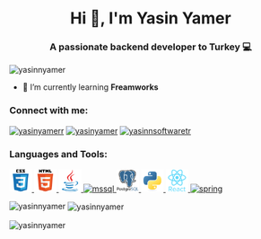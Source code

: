 <h1 align="center">Hi 🚀, I'm Yasin Yamer</h1>
<h3 align="center">A passionate backend developer to Turkey 💻</h3>

<p align="left"> <img src="https://komarev.com/ghpvc/?username=yasinnyamer&label=Profile%20views&color=0e75b6&style=flat" alt="yasinnyamer" /> </p>

- 🌱 I’m currently learning **Freamworks**

<h3 align="left">Connect with me:</h3>
<p align="left">
<a href="https://twitter.com/yasinyamerr" target="blank"><img align="center" src="https://raw.githubusercontent.com/rahuldkjain/github-profile-readme-generator/master/src/images/icons/Social/twitter.svg" alt="yasinyamerr" height="30" width="40" /></a>
<a href="https://linkedin.com/in/yasinyamer" target="blank"><img align="center" src="https://raw.githubusercontent.com/rahuldkjain/github-profile-readme-generator/master/src/images/icons/Social/linked-in-alt.svg" alt="yasinyamer" height="30" width="40" /></a>
<a href="https://instagram.com/yasinnsoftwaretr" target="blank"><img align="center" src="https://raw.githubusercontent.com/rahuldkjain/github-profile-readme-generator/master/src/images/icons/Social/instagram.svg" alt="yasinnsoftwaretr" height="30" width="40" /></a>
</p>

<h3 align="left">Languages and Tools:</h3>
<p align="left"> <a href="https://www.w3schools.com/css/" target="_blank" rel="noreferrer"> <img src="https://raw.githubusercontent.com/devicons/devicon/master/icons/css3/css3-original-wordmark.svg" alt="css3" width="40" height="40"/> </a> <a href="https://www.w3.org/html/" target="_blank" rel="noreferrer"> <img src="https://raw.githubusercontent.com/devicons/devicon/master/icons/html5/html5-original-wordmark.svg" alt="html5" width="40" height="40"/> </a> <a href="https://www.java.com" target="_blank" rel="noreferrer"> <img src="https://raw.githubusercontent.com/devicons/devicon/master/icons/java/java-original.svg" alt="java" width="40" height="40"/> </a> <a href="https://www.microsoft.com/en-us/sql-server" target="_blank" rel="noreferrer"> <img src="https://www.svgrepo.com/show/303229/microsoft-sql-server-logo.svg" alt="mssql" width="40" height="40"/> </a> <a href="https://www.postgresql.org" target="_blank" rel="noreferrer"> <img src="https://raw.githubusercontent.com/devicons/devicon/master/icons/postgresql/postgresql-original-wordmark.svg" alt="postgresql" width="40" height="40"/> </a> <a href="https://www.python.org" target="_blank" rel="noreferrer"> <img src="https://raw.githubusercontent.com/devicons/devicon/master/icons/python/python-original.svg" alt="python" width="40" height="40"/> </a> <a href="https://reactjs.org/" target="_blank" rel="noreferrer"> <img src="https://raw.githubusercontent.com/devicons/devicon/master/icons/react/react-original-wordmark.svg" alt="react" width="40" height="40"/> </a> <a href="https://spring.io/" target="_blank" rel="noreferrer"> <img src="https://www.vectorlogo.zone/logos/springio/springio-icon.svg" alt="spring" width="40" height="40"/> </a> </p>

<p><img align="left" src="https://github-readme-stats.vercel.app/api/top-langs?username=yasinnyamer&show_icons=true&locale=en&layout=compact" alt="yasinnyamer" /></p>

<p>&nbsp;<img align="center" src="https://github-readme-stats.vercel.app/api?username=yasinnyamer&show_icons=true&locale=en" alt="yasinnyamer" /></p>

<p><img align="center" src="https://github-readme-streak-stats.herokuapp.com/?user=yasinnyamer&" alt="yasinnyamer" /></p>
